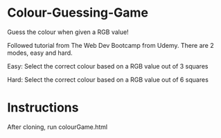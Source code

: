 # Colour-Guessing-Game
Guess the colour when given a RGB value!

Followed tutorial from The Web Dev Bootcamp from Udemy.
There are 2 modes, easy and hard.

Easy: Select the correct colour based on a RGB value out of 3 squares

Hard: Select the correct colour based on a RGB value out of 6 squares

# Instructions

After cloning, run colourGame.html
